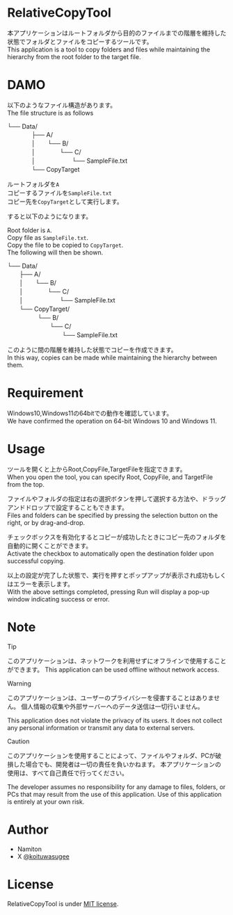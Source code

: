 # RelativeCopyTool
 
本アプリケーションはルートフォルダから目的のファイルまでの階層を維持した状態でフォルダとファイルをコピーするツールです。  
This application is a tool to copy folders and files while maintaining the hierarchy from the root folder to the target file.  
 
# DAMO
 
以下のようなファイル構造があります。  
The file structure is as follows  

└── Data/    
　　　　├── A/  
　　　　│　　└── B/   
　　　　│　　　　└── C/  
　　　　│　　　　　　└── SampleFile.txt  
　　　　└── CopyTarget

ルートフォルダを`A`  
コピーするファイルを`SampleFile.txt`  
コピー先を`CopyTarget`として実行します。  

すると以下のようになります。  

Root folder is `A`.  
Copy file as `SampleFile.txt`.  
Copy the file to be copied to `CopyTarget`.  
The following will then be shown.  


└── Data/  
　　├── A/  
　　│　　└── B/  
　　│　　　　└── C/  
　　│　　　　　　└── SampleFile.txt  
　　└── CopyTarget/  
　　　　　└── B/  
　　　　　　　└── C/  
　　　　　　　　　└── SampleFile.txt  

このように間の階層を維持した状態でコピーを作成できます。  
In this way, copies can be made while maintaining the hierarchy between them.

 
# Requirement
 
Windows10,Windows11の64bitでの動作を確認しています。  
We have confirmed the operation on 64-bit Windows 10 and Windows 11.
 
 
# Usage

ツールを開くと上からRoot,CopyFile,TargetFileを指定できます。  
When you open the tool, you can specify Root, CopyFile, and TargetFile from the top.

ファイルやフォルダの指定は右の選択ボタンを押して選択する方法や、ドラッグアンドドロップで設定することもできます。  
Files and folders can be specified by pressing the selection button on the right, or by drag-and-drop.

チェックボックスを有効化するとコピーが成功したときにコピー先のフォルダを自動的に開くことができます。  
Activate the checkbox to automatically open the destination folder upon successful copying.

以上の設定が完了した状態で、実行を押すとポップアップが表示され成功もしくはエラーを表示します。  
With the above settings completed, pressing Run will display a pop-up window indicating success or error.

 
# Note
> [!TIP]
> このアプリケーションは、ネットワークを利用せずにオフラインで使用することができます。
> This application can be used offline without network access.

> [!WARNING]
> このアプリケーションは、ユーザーのプライバシーを侵害することはありません。
> 個人情報の収集や外部サーバーへのデータ送信は一切行いません。
>
> This application does not violate the privacy of its users.
> It does not collect any personal information or transmit any data to external servers.

> [!CAUTION]
> このアプリケーションを使用することによって、ファイルやフォルダ、PCが破損した場合でも、開発者は一切の責任を負いかねます。
本アプリケーションの使用は、すべて自己責任で行ってください。
> 
> The developer assumes no responsibility for any damage to files, folders, or PCs that may result from the use of this application.
Use of this application is entirely at your own risk.

 
# Author
 
* Namiton
* X [@koituwasugee](https://x.com/koituwasugee)
 
# License
 
RelativeCopyTool is under [MIT license](https://en.wikipedia.org/wiki/MIT_License).
 

